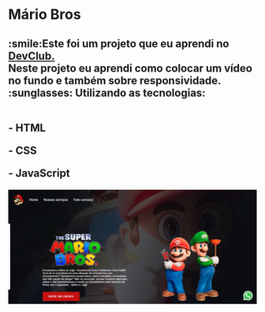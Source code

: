 <h1>Mário Bros</h1>

<h2>:smile:Este foi um projeto que eu aprendi no <a href="https:devclub.com">DevClub.</a> <br>
Neste projeto eu aprendi como colocar um vídeo no fundo e também sobre responsividade. :sunglasses: Utilizando as tecnologias:
  <br>
  <br>
  <p>- HTML</p>
  <p>- CSS</p>
  <p>- JavaScript</p> 

<img src="https://github.com/BarbaraGoncalves28/projeto-mario/blob/master/img/mario.print.png?raw=true"/>
